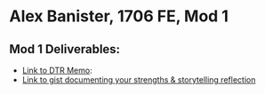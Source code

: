 # Alex Banister, 1706 FE, Mod 1

## Mod 1 Deliverables:
* [Link to DTR Memo](https://gist.github.com/alexbanister/5efa7a501bc92ebb904b538156af3bc2):
* [Link to gist documenting your strengths & storytelling reflection](https://gist.github.com/alexbanister/a014afa4eb107d7daaa6c696685c2ede)
